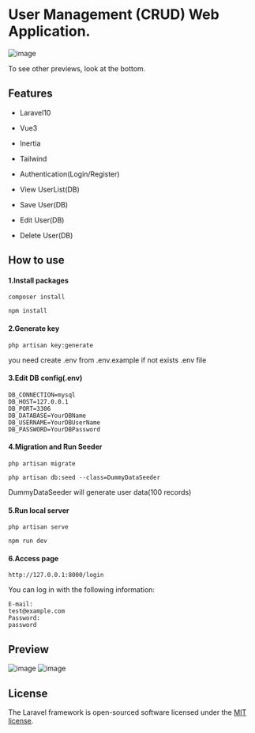 # User Management (CRUD) Web Application.
![image](https://github.com/xignp/laravel10-vue3-inertia-example/assets/51684013/e3d634ff-86c5-4186-88ee-900d80da8ba4)

To see other previews, look at the bottom.

## Features
- Laravel10
- Vue3
- Inertia
- Tailwind

- Authentication(Login/Register)
- View UserList(DB)
- Save User(DB)
- Edit User(DB)
- Delete User(DB)

## How to use

#### 1.Install packages
```
composer install
```

```
npm install
```

#### 2.Generate key
```
php artisan key:generate
```
you need create .env from .env.example if not exists .env file

#### 3.Edit DB config(.env)
```
DB_CONNECTION=mysql
DB_HOST=127.0.0.1
DB_PORT=3306
DB_DATABASE=YourDBName
DB_USERNAME=YourDBUserName
DB_PASSWORD=YourDBPassword
```

#### 4.Migration and Run Seeder
```
php artisan migrate
```

```
php artisan db:seed --class=DummyDataSeeder
```

DummyDataSeeder will generate user data(100 records)

#### 5.Run local server
```
php artisan serve
```

```
npm run dev
```

#### 6.Access page
```
http://127.0.0.1:8000/login
```

You can log in with the following information:
```
E-mail:
test@example.com
Password:
password 
```

## Preview
![image](https://github.com/xignp/laravel10-vue3-inertia-example/assets/51684013/a0ba25ab-e70c-44e1-ae94-f92280672301)
![image](https://github.com/xignp/laravel10-vue3-inertia-example/assets/51684013/fc053f71-648f-455c-a828-88b9004eb94b)



## License

The Laravel framework is open-sourced software licensed under the [MIT license](https://opensource.org/licenses/MIT).
